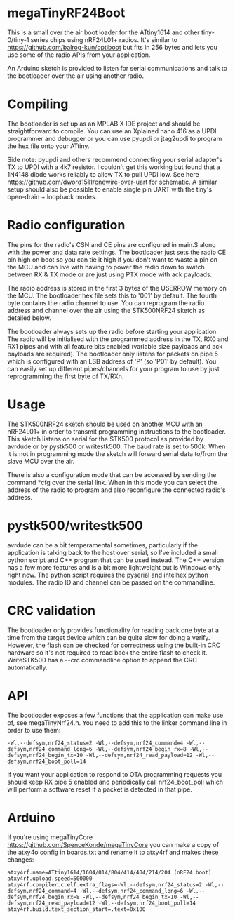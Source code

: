 # megaTinyRF24Boot

This is a small over the air boot loader for the ATtiny1614 and other tiny-0/tiny-1 series chips using nRF24L01+ radios.  It's similar to https://github.com/balrog-kun/optiboot but fits in 256 bytes and lets you use some of the radio APIs from your application.

An Arduino sketch is provided to listen for serial communications and talk to the bootloader over the air using another radio.

# Compiling
The bootloader is set up as an MPLAB X IDE project and should be straightforward to compile.  You can use an Xplained nano 416 as a UPDI programmer and debugger or you can use pyupdi or jtag2updi to program the hex file onto your ATtiny.  

Side note: pyupdi and others recommend connecting your serial adapter's TX to UPDI with a 4k7 resistor.  I couldn't get this working but found that a 1N4148 diode works reliably to allow TX to pull UPDI low.  See here https://github.com/dword1511/onewire-over-uart for schematic.  A similar setup should also be possible to enable single pin UART with the tiny's open-drain + loopback modes. 

# Radio configuration
The pins for the radio's CSN and CE pins are configured in main.S along with the power and data rate settings.  The bootloader just sets the radio CE pin high on boot so you can tie it high if you don't want to waste a pin on the MCU and can live with having to power the radio down to switch between RX & TX mode or are just using PTX mode with ack payloads.

The radio address is stored in the first 3 bytes of the USERROW memory on the MCU. The bootloader hex file sets this to '001' by default. The fourth byte contains the radio channel to use.  You can reprogram the radio address and channel over the air using the STK500NRF24 sketch as detailed below.

The bootloader always sets up the radio before starting your application.  The radio will be initialised with the programmed address in the TX, RX0 and RX1 pipes and with all feature bits enabled (variable size payloads and ack payloads are required). The bootloader only listens for packets on pipe 5 which is configured with an LSB address of 'P' (so 'P01' by default).  You can easily set up different pipes/channels for your program to use by just reprogramming the first byte of TX/RXn.

# Usage
The STK500NRF24 sketch should be used on another MCU with an nRF24L01+ in order to transmit programming instructions to the bootloader.  This sketch listens on serial for the STK500 protocol as provided by avrdude or by pystk500 or writestk500.  The baud rate is set to 500k.  When it is not in programming mode the sketch will forward serial data to/from the slave MCU over the air.  

There is also a configuration mode that can be accessed by sending the command \*cfg over the serial link.  When in this mode you can select the address of the radio to program and also reconfigure the connected radio's address.

# pystk500/writestk500
avrdude can be a bit temperamental sometimes, particularly if the application is talking back to the host over serial, so I've included a small python script and C++ program that can be used instead.  The C++ version has a few more features and is a bit more lightweight but is Windows only right now.  The python script requires the pyserial and intelhex python modules.  The radio ID and channel can be passed on the commandline.

# CRC validation

The bootloader only provides functionality for reading back one byte at a time from the target device which can be quite slow for doing a verify.  However, the flash can be checked for correctness using the built-in CRC hardware so it's not required to read back the entire flash to check it.  WriteSTK500 has a --crc commandline option to append the CRC automatically.

# API
The bootloader exposes a few functions that the application can make use of, see megaTinyNrf24.h.  You need to add this to the linker command line in order to use them:

    -Wl,--defsym,nrf24_status=2 -Wl,--defsym,nrf24_command=4 -Wl,--defsym,nrf24_command_long=6 -Wl,--defsym,nrf24_begin_rx=8 -Wl,--defsym,nrf24_begin_tx=10 -Wl,--defsym,nrf24_read_payload=12 -Wl,--defsym,nrf24_boot_poll=14

If you want your application to respond to OTA programming requests you should keep RX pipe 5 enabled and periodically call nrf24_boot_poll which will perform a software reset if a packet is detected in that pipe.

# Arduino

If you're using megaTinyCore https://github.com/SpenceKonde/megaTinyCore you can make a copy of the atxy4o config in boards.txt and rename it to atxy4rf and makes these changes:

	atxy4rf.name=ATtiny1614/1604/814/804/414/404/214/204 (nRF24 boot)
	atxy4rf.upload.speed=500000
	atxy4rf.compiler.c.elf.extra_flags=-Wl,--defsym,nrf24_status=2 -Wl,--defsym,nrf24_command=4 -Wl,--defsym,nrf24_command_long=6 -Wl,--defsym,nrf24_begin_rx=8 -Wl,--defsym,nrf24_begin_tx=10 -Wl,--defsym,nrf24_read_payload=12 -Wl,--defsym,nrf24_boot_poll=14
    atxy4rf.build.text_section_start=.text=0x100

